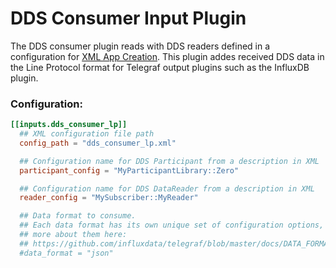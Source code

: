 # DDS Consumer Input Plugin

The DDS consumer plugin reads with DDS readers defined in a configuration for [XML App Creation](https://community.rti.com/static/documentation/connext-dds/5.3.1/doc/manuals/connext_dds/xml_application_creation/RTI_ConnextDDS_CoreLibraries_XML_AppCreation_GettingStarted.pdf). This plugin addes received DDS data in the Line Protocol format for Telegraf output plugins such as the InfluxDB plugin. 

### Configuration:

```toml
[[inputs.dds_consumer_lp]]
  ## XML configuration file path
  config_path = "dds_consumer_lp.xml"

  ## Configuration name for DDS Participant from a description in XML
  participant_config = "MyParticipantLibrary::Zero"

  ## Configuration name for DDS DataReader from a description in XML
  reader_config = "MySubscriber::MyReader"

  ## Data format to consume.
  ## Each data format has its own unique set of configuration options, read
  ## more about them here:
  ## https://github.com/influxdata/telegraf/blob/master/docs/DATA_FORMATS_INPUT.md
  #data_format = "json"

```
